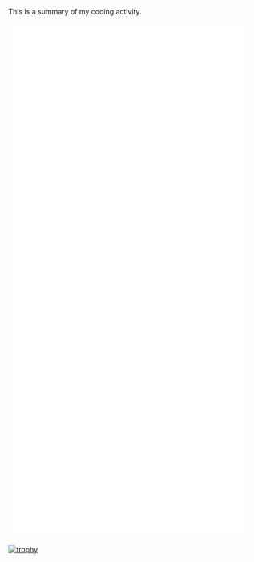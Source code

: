This is a summary of my coding activity.




![metrics](https://github.com/mrkhachaturov/mrkhachaturov/blob/master/github-metrics.svg)

[![trophy](https://github-profile-trophy.vercel.app/?username=mrkhachaturov&theme=darkhub&row=2&column=4)](https://github.com/ryo-ma/github-profile-trophy)
